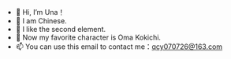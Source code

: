 - 👋 Hi, I’m Una！
- 👀 I am Chinese.
- 🌱 I like the second element.
- 💞️ Now my favorite character is Oma Kokichi.
- 📫 You can use this email to contact me：qcy070726@163.com

<!---
Yn-wopper/Yn-wopper is a ✨ special ✨ repository because its `README.md` (this file) appears on your GitHub profile.
You can click the Preview link to take a look at your changes.
--->
